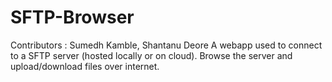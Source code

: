 # SFTP-Browser
Contributors : Sumedh Kamble, Shantanu Deore
A webapp used to connect to a SFTP server (hosted locally or on cloud). Browse the server and upload/download files over internet.
